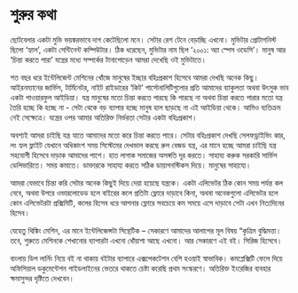 # শুরুর কথা

ছোটবেলার একটা মুভি ভয়ঙ্করভাবে দাগ কেটেছিলো মনে। সেটার রেশ টেনে বেড়াচ্ছি এখনো। মুভিটার প্রোটাগনিস্ট ছিলো ‘হ্যাল’, একটা সেন্টিনেন্ট কম্পিউটার। ঠিক ধরেছেন, মুভিটার নাম ছিল ‘২০০১: অ্যা স্পেস ওডেসি’। মানুষ আর ‘চিন্তা করতে পারা’ যন্ত্রের মধ্যে সম্পর্কের টানাপোড়েন আমরা দেখেছি ওই মুভিটাতে। 

শত বছর ধরে ইন্টেলিজেন্ট মেশিনের খোঁজে মানুষের ইচ্ছার বহিঃপ্রকাশ হিসেবে আমরা দেখছি অনেক কিছু। আইরনম্যানের জার্ভিস, টার্মিনেটর, নাইট রাইডারের ‘কিট’ পার্সোনালিটিগুলোর প্রতি আমাদের ব্যাকুলতা অথবা উৎসুক ভাব একটা পাওয়ারফুল আইডিয়া। যন্ত্র মানুষের মতো চিন্তা করতে পারছে কি পারছে না অথবা চিন্তা করতে পারার মতো যন্ত্র তৈরি হচ্ছে কি হচ্ছে না - সেটা থেকে বড় ব্যাপার হচ্ছে মানুষ হাল ছাড়ছে না এই আইডিয়া থেকে। আমিও ব্যতিক্রম নেই সেক্ষেত্রে। যন্ত্রের ওপর আমার অতিরিক্ত নির্ভরতা সেটার একটা বহিঃপ্রকাশ। 

অবশ্যই আমরা চাইছি যন্ত্র যাতে আমাদের মতো করে চিন্তা করতে পারে। সেটার বহিঃপ্রকাশ দেখছি সেলফড্রাইভিং কার, লং হ্যল ফ্লাইট যেখানে অধিকাংশ সময় সিস্টেমের দেখভাল করছে রুল বেজড যন্ত্র, এর মানে হচ্ছে আমরা চাইছি যন্ত্র সহযোগী হিসেবে দাড়াক আমাদের পাশে। হাত লাগাক সমাজের অসঙ্গতি দূর করতে। সাহায্য করুক সরকারি সার্ভিস ডেলিভারিতে। সময় কমাতে। ডাক্তারকে সাহায্য করতে সঠিক ডায়াগনস্টিকস দিয়ে। মানুষের সাহায্যে।

আমরা যেভাবে চিন্তা করি সেটার অনেক কিছুই দিয়ে দেয়া হয়েছে যন্ত্রকে। একটা এলিভেটর ঠিক কোন সময় পর্যন্ত কল নেবে, অথবা উপরে ওভারলোডেড হলে বাইরের কলে প্রতিটা ফ্লোরে দাড়াবে কিনা, অথবা অনেকগুলো এলিভেটর হলে কোন এলিভেটরটা প্রক্সিমিটি, কলের হিসেব ধরে আপনার ফ্লোরে সবচেয়ে কম সময়ে এসে দাড়াবে সেটা এখন নিত্যদিনের হিসেব।

যেহেতু থিঙ্কিং মেশিন, এর মানে ইন্টেলিজেন্সটা সিন্থেটিক – সেকারণে আমাদের আলাপের মূল বিষয় “কৃত্রিম বুদ্ধিমত্তা। তবে, শুরুতে মেশিনকে শেখানোর ব্যাপারটা এখনো ধোঁয়াশা আছে এখনো। আর সেকারণে এই বই। সিরিজ হিসেবে।  

বাংলায় ডিপ লার্নিং নিয়ে বই না থাকায় বইটার ব্যাপারে এক্সপেকটেশন বেশি হওয়াই স্বাভাবিক। কমপ্লেক্সিটি ফেলে দিয়ে অফিসিয়াল ডকুমেন্টেশন গাইডলাইনের ভেতরে থাকতে চেষ্টা করেছি প্রথম সংস্করণে। অতিরিক্ত ইংরেজির ব্যবহার ক্ষমাসুন্দর দৃষ্টিতে দেখবেন। 



